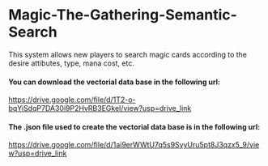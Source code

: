 # Magic-The-Gathering-Semantic-Search
This system allows new players to search magic cards according to the desire attibutes, type, mana cost, etc.

#### You can download the vectorial data base in the following url:
https://drive.google.com/file/d/1T2-o-bqYiSdqP7DA30i9P2HvRB3EGkel/view?usp=drive_link

#### The .json file used to create the vectorial data base is in the following url:
https://drive.google.com/file/d/1ai9erWWtU7q5s9SyyUru5pt8J3qzx5_9/view?usp=drive_link
